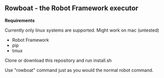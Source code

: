 Rowboat - the Robot Framework executor
--------

**Requirements**

Currently only linux systems are supported.
Might work on mac (untested)
- Robot Framework
- pip
- tmux


Clone or download this repository and run install.sh

Use "rowboat" command just as you would the normal robot command.